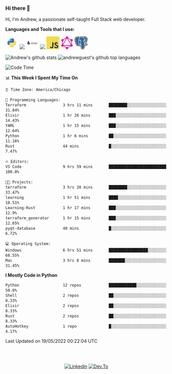 ### Hi there 👋

Hi, I'm Andrew, a passionate self-taught Full Stack web developer.

**Languages and Tools that I use:**  

<code><img height="40" src="https://raw.githubusercontent.com/github/explore/80688e429a7d4ef2fca1e82350fe8e3517d3494d/topics/python/python.png"></code>
<code><img height="40" src="https://fastapi.tiangolo.com/img/logo-margin/logo-teal.png"></code>
<code><img height="40" src="https://raw.githubusercontent.com/github/explore/d106aa3f6fa091ab80ab5c8cf0d931baff3caaea/topics/elixir/elixir.png"></code>
<code><img height="40" src="https://img.stackshare.io/service/3262/-s9uoLIN.png"></code>
<code><img height="40" src="https://raw.githubusercontent.com/github/explore/80688e429a7d4ef2fca1e82350fe8e3517d3494d/topics/javascript/javascript.png"></code>
<code><img height="40" src="https://raw.githubusercontent.com/github/explore/5c058a388828bb5fde0bcafd4bc867b5bb3f26f3/topics/graphql/graphql.png"></code>
<code><img height="40" src="https://raw.githubusercontent.com/github/explore/80688e429a7d4ef2fca1e82350fe8e3517d3494d/topics/postgresql/postgresql.png"></code>

![Andrew's github stats](https://github-readme-stats.vercel.app/api?username=andrewguest&show_icons=true&theme=vue-dark&count_private=true)
<img height="180em" src="https://github-readme-stats.vercel.app/api/top-langs/?username=andrewguest&theme=vue-dark&layout=compact" alt="andrewguest's github top languages" />

<!--START_SECTION:waka-->
![Code Time](http://img.shields.io/badge/Code%20Time-1%2C096%20hrs%2011%20mins-blue)

📊 **This Week I Spent My Time On** 

```text
⌚︎ Time Zone: America/Chicago

💬 Programming Languages: 
Terraform                3 hrs 11 mins       ████████░░░░░░░░░░░░░░░░░   31.84% 
Elixir                   1 hr 26 mins        ███░░░░░░░░░░░░░░░░░░░░░░   14.43% 
YAML                     1 hr 15 mins        ███░░░░░░░░░░░░░░░░░░░░░░   12.64% 
Python                   1 hr 6 mins         ██░░░░░░░░░░░░░░░░░░░░░░░   11.16% 
Rust                     44 mins             █░░░░░░░░░░░░░░░░░░░░░░░░   7.47%

🔥 Editors: 
VS Code                  9 hrs 59 mins       █████████████████████████   100.0%

🐱‍💻 Projects: 
terraform                3 hrs 20 mins       ████████░░░░░░░░░░░░░░░░░   33.47% 
learning                 1 hr 51 mins        ████░░░░░░░░░░░░░░░░░░░░░   18.51% 
Learning-Rust            1 hr 17 mins        ███░░░░░░░░░░░░░░░░░░░░░░   12.9% 
terraform_generator      1 hr 15 mins        ███░░░░░░░░░░░░░░░░░░░░░░   12.65% 
pyqt-database            40 mins             █░░░░░░░░░░░░░░░░░░░░░░░░   6.72%

💻 Operating System: 
Windows                  6 hrs 51 mins       █████████████████░░░░░░░░   68.55% 
Mac                      3 hrs 8 mins        ███████░░░░░░░░░░░░░░░░░░   31.45%

```

**I Mostly Code in Python** 

```text
Python                   12 repos            ████████████░░░░░░░░░░░░░   50.0% 
Shell                    2 repos             ██░░░░░░░░░░░░░░░░░░░░░░░   8.33% 
Elixir                   2 repos             ██░░░░░░░░░░░░░░░░░░░░░░░   8.33% 
Rust                     2 repos             ██░░░░░░░░░░░░░░░░░░░░░░░   8.33% 
AutoHotkey               1 repo              █░░░░░░░░░░░░░░░░░░░░░░░░   4.17%

```



 Last Updated on 19/05/2022 00:22:04 UTC
<!--END_SECTION:waka-->

<br><br>
<p align="center">
   <a href="https://www.linkedin.com/in/andrew-guest-a891759a" target="_blank"><img src="https://img.shields.io/badge/LinkedIn-0077B5?style=for-the-badge&logo=linkedin&logoColor=white" alt="Linkedin"></a>
  <a href="https://dev.to/aguest" target="_blank"><img src="https://img.shields.io/badge/Dev.to-0A0A0A?style=for-the-badge&logo=dev%2Eto&logoColor=white" alt="Dev.To"></a>
</p>
